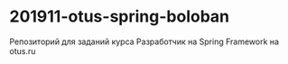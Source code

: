 # 201911-otus-spring-boloban
Репозиторий для заданий курса Разработчик на Spring Framework на otus.ru
